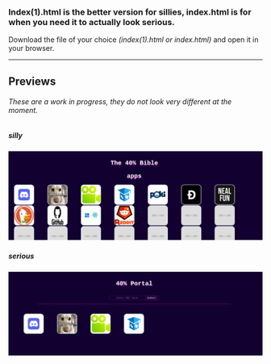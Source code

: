 ### Index(1).html is the better version for sillies, index.html is for when you need it to actually look serious.


Download the file of your choice *(index(1).html or index.html)* and open it in your browser.


---


## Previews


###### These are a work in progress, they do not look very different at the moment.



##### silly


![alt text](/ex1.png "Example 1")


##### serious


![alt text](/ex2.png "Example 2")
